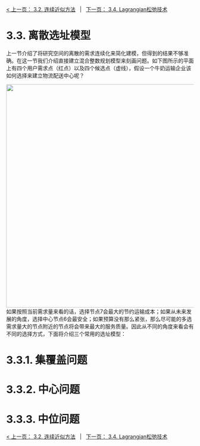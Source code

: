 [< 上一页： 3.2. 连续近似方法](chapter3/3.2.continous_approx.md)  &nbsp; |  &nbsp;  [下一页： 3.4. Lagrangian松弛技术](chapter3/3.4.lagrangian_relax.md)

# 3.3. 离散选址模型
上一节介绍了将研究空间的离散的需求连续化来简化建模，但得到的结果不够准确。在这一节我们介绍直接建立混合整数规划模型来刻画问题。如下图所示的平面上有四个用户需求点（红点）以及四个候选点（虚线），假设一个牛奶运输企业该如何选择来建立物流配送中心呢？

<img src="../book/img/3.3.1.discrete_location.svg" width="600"><br>
如果按照当前需求量来看的话，选择节点7会最大的节约运输成本；如果从未来发展的角度，选择中心节点6会最安全；如果预算没有那么紧张，那么尽可能的多选需求量大的节点附近的节点将会带来最大的服务质量。因此从不同的角度来看会有不同的选择方式，下面将介绍三个常用的选址模型：
# 3.3.1. 集覆盖问题

# 3.3.2. 中心问题

# 3.3.3. 中位问题

[< 上一页： 3.2. 连续近似方法](chapter3/3.2.continous_approx.md)  &nbsp; |  &nbsp;  [下一页： 3.4. Lagrangian松弛技术](chapter3/3.4.lagrangian_relax.md)

